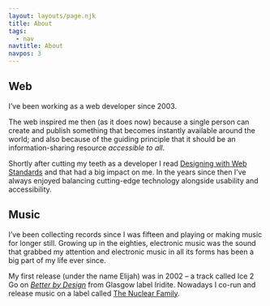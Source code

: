 ```yaml
---
layout: layouts/page.njk
title: About
tags:
  - nav
navtitle: About
navpos: 3
---
```

## Web

I’ve been working as a web developer since 2003.

The web inspired me then (as it does now) because a single person can create and publish something that becomes instantly available around the world; and also because of the guiding principle that it should be an information-sharing resource _accessible to all_.

Shortly after cutting my teeth as a developer I read [Designing with Web Standards](https://en.wikipedia.org/wiki/Designing_with_Web_Standards#Summary) and that had a big impact on me. In the years since then I’ve always enjoyed balancing cutting-edge technology alongside usability and accessibility.

## Music

I’ve been collecting records since I was fifteen and playing or making music for longer still. Growing up in the eighties, electronic music was the sound that grabbed my attention and electronic music in all its forms has been a big part of my life ever since.

My first release (under the name Elijah) was in 2002 – a track called Ice 2 Go on [_Better by Design_](https://www.discogs.com/Various-Better-By-Design/release/110485) from Glasgow label Iridite. Nowadays I co-run and release music on a label called [The Nuclear Family](https://www.discogs.com/The-Nuclear-Family-vs-Other-Lands-Surface-Noise/release/12684949).
